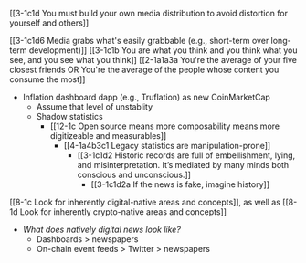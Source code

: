 [[3-1c1d You must build your own media distribution to avoid distortion for yourself and others]]

[[3-1c1d6 Media grabs what's easily grabbable (e.g., short-term over long-term development)]]
	[[3-1c1b You are what you think and you think what you see, and you see what you think]]
		[[2-1a1a3a You're the average of your five closest friends OR You're the average of the people whose content you consume the most]]

- Inflation dashboard dapp (e.g., Truflation) as new CoinMarketCap
	- Assume that level of unstablity
	- Shadow statistics
		- [[12-1c Open source means more composability means more digitizeable and measurables]]
			- [[4-1a4b3c1 Legacy statistics are manipulation-prone]]
				- [[3-1c1d2 Historic records are full of embellishment, lying, and misinterpretation. It’s mediated by many minds both conscious and unconscious.]]
					- [[3-1c1d2a If the news is fake, imagine history]]

[[8-1c Look for inherently digital-native areas and concepts]], as well as [[8-1d Look for inherently crypto-native areas and concepts]]
- *What does natively digital news look like?*
	- Dashboards > newspapers
	- On-chain event feeds > Twitter > newspapers